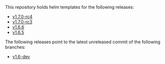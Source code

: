 This repository holds helm templates for the following releases:

* [v1.7.0-rc4](https://github.com/cilium/cilium/releases/tag/v1.7.0-rc3)
* [v1.7.0-rc3](https://github.com/cilium/cilium/releases/tag/v1.7.0-rc3)
* [v1.6.6](https://github.com/cilium/cilium/releases/tag/v1.6.6)
* [v1.6.5](https://github.com/cilium/cilium/releases/tag/v1.6.5)

The following releases point to the latest unreleased commit of the following branches:

* [v1.6-dev](https://github.com/cilium/cilium/tree/v1.6)
